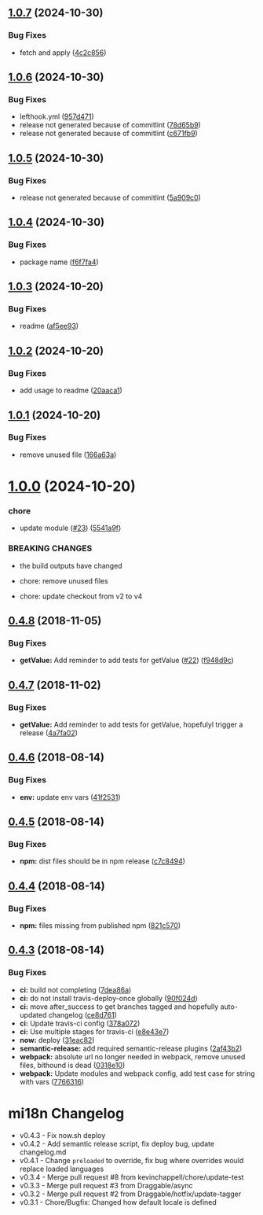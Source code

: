 ## [1.0.7](https://github.com/Draggable/i18n/compare/v1.0.6...v1.0.7) (2024-10-30)


### Bug Fixes

* fetch and apply ([4c2c856](https://github.com/Draggable/i18n/commit/4c2c856db5e335ad883119b64da92dfad0694472))

## [1.0.6](https://github.com/Draggable/i18n/compare/v1.0.5...v1.0.6) (2024-10-30)


### Bug Fixes

* lefthook.yml ([957d471](https://github.com/Draggable/i18n/commit/957d47146a7574fcd9db2989e090bfb52bf2ba20))
* release not generated because of commitlint ([78d65b9](https://github.com/Draggable/i18n/commit/78d65b992d1c29d7b2d20221723b49725224d35f))
* release not generated because of commitlint ([c671fb9](https://github.com/Draggable/i18n/commit/c671fb9953989c42969998730d0490b76128434c))

## [1.0.5](https://github.com/Draggable/i18n/compare/v1.0.4...v1.0.5) (2024-10-30)


### Bug Fixes

* release not generated because of commitlint ([5a909c0](https://github.com/Draggable/i18n/commit/5a909c03b474c83ce9a1ba985d36bb71f4909b6e))

## [1.0.4](https://github.com/Draggable/i18n/compare/v1.0.3...v1.0.4) (2024-10-30)


### Bug Fixes

* package name ([f6f7fa4](https://github.com/Draggable/i18n/commit/f6f7fa43f37c5b0b403d21eb02e108c7f80e2a3a))

## [1.0.3](https://github.com/Draggable/mi18n/compare/v1.0.2...v1.0.3) (2024-10-20)


### Bug Fixes

* readme ([af5ee93](https://github.com/Draggable/mi18n/commit/af5ee93ba8477f033edea79082958dff845a4a93))

## [1.0.2](https://github.com/Draggable/mi18n/compare/v1.0.1...v1.0.2) (2024-10-20)


### Bug Fixes

* add usage to readme ([20aaca1](https://github.com/Draggable/mi18n/commit/20aaca1b5742c243f006ee60bba5edf8e05e7cc5))

## [1.0.1](https://github.com/Draggable/mi18n/compare/v1.0.0...v1.0.1) (2024-10-20)


### Bug Fixes

* remove unused file ([166a63a](https://github.com/Draggable/mi18n/commit/166a63a92d2cef45fbd5e00b89cbea7fc5e87fee))

# [1.0.0](https://github.com/Draggable/mi18n/compare/v0.4.8...v1.0.0) (2024-10-20)


### chore

* update module ([#23](https://github.com/Draggable/mi18n/issues/23)) ([5541a9f](https://github.com/Draggable/mi18n/commit/5541a9fda5564bd12eff0d9fe1513cfd0039a4e9))


### BREAKING CHANGES

* the build outputs have changed

* chore: remove unused files

* chore: update checkout from v2 to v4

## [0.4.8](https://github.com/Draggable/mi18n/compare/v0.4.7...v0.4.8) (2018-11-05)


### Bug Fixes

* **getValue:** Add reminder to add tests for getValue ([#22](https://github.com/Draggable/mi18n/issues/22)) ([f948d9c](https://github.com/Draggable/mi18n/commit/f948d9c))

## [0.4.7](https://github.com/Draggable/mi18n/compare/v0.4.6...v0.4.7) (2018-11-02)


### Bug Fixes

* **getValue:** Add reminder to add tests for getValue, hopefulyl trigger a release ([4a7fa02](https://github.com/Draggable/mi18n/commit/4a7fa02))

## [0.4.6](https://github.com/Draggable/mi18n/compare/v0.4.5...v0.4.6) (2018-08-14)


### Bug Fixes

* **env:** update env vars ([41f2531](https://github.com/Draggable/mi18n/commit/41f2531))

## [0.4.5](https://github.com/Draggable/mi18n/compare/v0.4.4...v0.4.5) (2018-08-14)


### Bug Fixes

* **npm:** dist files should be in npm release ([c7c8494](https://github.com/Draggable/mi18n/commit/c7c8494))

## [0.4.4](https://github.com/Draggable/mi18n/compare/v0.4.3...v0.4.4) (2018-08-14)


### Bug Fixes

* **npm:** files missing from published npm ([821c570](https://github.com/Draggable/mi18n/commit/821c570))

## [0.4.3](https://github.com/Draggable/mi18n/compare/v0.4.2...v0.4.3) (2018-08-14)


### Bug Fixes

* **ci:** build not completing ([7dea86a](https://github.com/Draggable/mi18n/commit/7dea86a))
* **ci:** do not install travis-deploy-once globally ([90f024d](https://github.com/Draggable/mi18n/commit/90f024d))
* **ci:** move after_success to get branches tagged and hopefully auto-updated changelog ([ce8d761](https://github.com/Draggable/mi18n/commit/ce8d761))
* **ci:** Update travis-ci config ([378a072](https://github.com/Draggable/mi18n/commit/378a072))
* **ci:** Use multiple stages for travis-ci ([e8e43e7](https://github.com/Draggable/mi18n/commit/e8e43e7))
* **now:** deploy ([31eac82](https://github.com/Draggable/mi18n/commit/31eac82))
* **semantic-release:** add required semantic-release plugins ([2af43b2](https://github.com/Draggable/mi18n/commit/2af43b2))
* **webpack:** absolute url no longer needed in webpack, remove unused files, bithound is dead ([0318e10](https://github.com/Draggable/mi18n/commit/0318e10))
* **webpack:** Update modules and webpack config, add test case for string with vars ([7766316](https://github.com/Draggable/mi18n/commit/7766316))

# mi18n Changelog

- v0.4.3 - Fix now.sh deploy
- v0.4.2 - Add semantic release script, fix deploy bug, update changelog.md
- v0.4.1 - Change `preloaded` to override, fix bug where overrides would replace loaded languages
- v0.3.4 - Merge pull request #8 from kevinchappell/chore/update-test
- v0.3.3 - Merge pull request #3 from Draggable/async
- v0.3.2 - Merge pull request #2 from Draggable/hotfix/update-tagger
- v0.3.1 - Chore/Bugfix: Changed how default locale is defined
